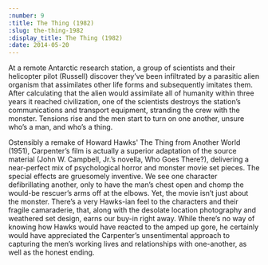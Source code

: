 ```yaml
---
:number: 9
:title: The Thing (1982)
:slug: the-thing-1982
:display_title: The Thing (1982)
:date: 2014-05-20
---
```

At a remote Antarctic research station, a group of scientists and their helicopter pilot (Russell) discover they’ve been infiltrated by a parasitic alien organism that assimilates other life forms and subsequently imitates them. After calculating that the alien would assimilate all of humanity within three years it reached civilization, one of the scientists destroys the station’s communications and transport equipment, stranding the crew with the monster. Tensions rise and the men start to turn on one another, unsure who’s a man, and who’s a thing.

Ostensibly a remake of Howard Hawks' The Thing from Another World (1951), Carpenter’s film is actually a superior adaptation of the source material (John W. Campbell, Jr.’s novella, Who Goes There?), delivering a near-perfect mix of psychological horror and monster movie set pieces. The special effects are gruesomely inventive. We see one character defibrillating another, only to have the man’s chest open and chomp the would-be rescuer’s arms off at the elbows. Yet, the movie isn’t just about the monster. There’s a very Hawks-ian feel to the characters and their fragile camaraderie, that, along with the desolate location photography and weathered set design, earns our buy-in right away. While there’s no way of knowing how Hawks would have reacted to the amped up gore, he certainly would have appreciated the Carpenter’s unsentimental approach to capturing the men’s working lives and relationships with one-another, as well as the honest ending.